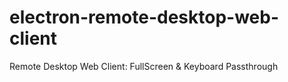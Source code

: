 # electron-remote-desktop-web-client
Remote Desktop Web Client: FullScreen &amp; Keyboard Passthrough
